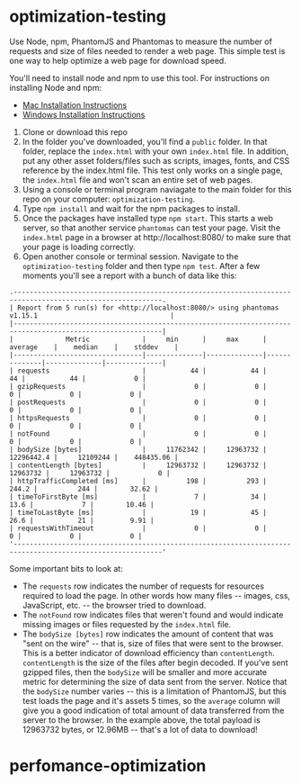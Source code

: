 # optimization-testing
Use Node, npm, PhantomJS and Phantomas to measure the number of requests and size of files needed to render a web page. This simple test is one way to help optimize a web page for download speed. 

You'll need to install node and npm to use this tool. For instructions on installing Node and npm:

* [Mac Installation Instructions](http://treehouse.github.io/installation-guides/mac/node-mac.html)
* [Windows Installation Instructions](http://treehouse.github.io/installation-guides/windows/node-windows.html)

1. Clone or download this repo
2. In the folder you've downloaded, you'll find a `public` folder. In that folder, replace the `index.html` with your own `index.html` file. In addition, put any other asset folders/files such as scripts, images, fonts, and CSS reference by the index.html file. This test only works on a single page, the `index.html` file and won't scan an entire set of web pages.
3. Using a console or terminal program naviagate to the main folder for this repo on your computer: `optimization-testing`.
4. Type `npm install` and wait for the npm packages to install.
5. Once the packages have installed type `npm start`. This starts a web server, so that another service `phantomas` can test your page. Visit the `index.html` page in a browser at http://localhost:8080/ to make sure that your page is loading correctly.
6. Open another console or terminal session. Navigate to the `optimization-testing` folder and then type `npm test`. After a few moments you'll see a report with a bunch of data like this:

```
.-----------------------------------------------------------------------------------------------------------.
| Report from 5 run(s) for <http://localhost:8080/> using phantomas v1.15.1                                 |
|-----------------------------------------------------------------------------------------------------------|
|             Metric             |     min      |     max      |   average    |    median    |    stddev    |
|--------------------------------|--------------|--------------|--------------|--------------|--------------|
| requests                       |           44 |           44 |           44 |           44 |            0 |
| gzipRequests                   |            0 |            0 |            0 |            0 |            0 |
| postRequests                   |            0 |            0 |            0 |            0 |            0 |
| httpsRequests                  |            0 |            0 |            0 |            0 |            0 |
| notFound                       |            0 |            0 |            0 |            0 |            0 |
| bodySize [bytes]               |     11762342 |     12963732 |   12296442.4 |     12109244 |    448435.06 |
| contentLength [bytes]          |     12963732 |     12963732 |     12963732 |     12963732 |            0 |
| httpTrafficCompleted [ms]      |          198 |          293 |        244.2 |          244 |        32.62 |
| timeToFirstByte [ms]           |            7 |           34 |         13.6 |            7 |        10.46 |
| timeToLastByte [ms]            |           19 |           45 |         26.6 |           21 |         9.91 |
| requestsWithTimeout            |            0 |            0 |            0 |            0 |            0 |
'-----------------------------------------------------------------------------------------------------------'
```
Some important bits to look at: 

* The `requests` row indicates the number of requests for resources required to load the page. In other words how many files -- images, css, JavaScript, etc. -- the browser tried to download.
* The `notFound` row indicates files that weren't found and would indicate missing images or files requested by the `index.html` file.
* The `bodySize [bytes]` row indicates the amount of content that was "sent on the wire" -- that is, size of files that were sent to the browser. This is a better indicator of download efficiency than `contentLength`. `contentLength` is the size of the files after begin decoded. If you've sent gzipped files, then the `bodySize` will be smaller and more accurate metric for determining the size of data sent from the server. Notice that the `bodySize` number varies -- this is a limitation of PhantomJS, but this test loads the page and it's assets 5 times, so the `average` column will give you a good indication of total amount of data transferred from the server to the browser. In the example above, the total payload is 12963732 bytes, or 12.96MB -- that's a lot of data to download!
# perfomance-optimization
